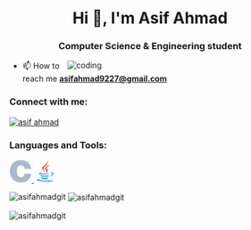 <h1 align="center">Hi 👋, I'm Asif Ahmad</h1>
<h3 align="center">Computer Science & Engineering student</h3>

<img align="right" alt="coding" width="400" src="https://i.redd.it/n8agw6z2smyb1.gif">

- 📫 How to reach me **asifahmad9227@gmail.com**

<h3 align="left">Connect with me:</h3>
<p align="left">
<a href="https://linkedin.com/in/asif-ahmad-/" target="blank"><img align="center" src="https://raw.githubusercontent.com/rahuldkjain/github-profile-readme-generator/master/src/images/icons/Social/linked-in-alt.svg" alt="asif ahmad" height="30" width="40" /></a>
</p>

<h3 align="left">Languages and Tools:</h3>
<p align="left"> <a href="https://www.cprogramming.com/" target="_blank" rel="noreferrer"> <img src="https://raw.githubusercontent.com/devicons/devicon/master/icons/c/c-original.svg" alt="c" width="40" height="40"/> </a> <a href="https://www.java.com" target="_blank" rel="noreferrer"> <img src="https://raw.githubusercontent.com/devicons/devicon/master/icons/java/java-original.svg" alt="java" width="40" height="40"/> </a> </p>

<p><img align="left" src="https://github-readme-stats.vercel.app/api/top-langs?username=asifahmadgit&show_icons=true&locale=en&layout=compact" alt="asifahmadgit" /></p>

<p>&nbsp;<img align="center" src="https://github-readme-stats.vercel.app/api?username=asifahmadgit&show_icons=true&locale=en" alt="asifahmadgit" /></p>

<p><img align="center" src="https://github-readme-streak-stats.herokuapp.com/?user=asifahmadgit&" alt="asifahmadgit" /></p>
